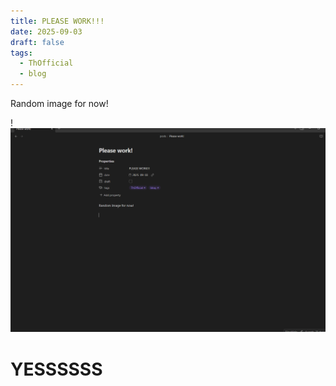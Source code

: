 ```yaml
---
title: PLEASE WORK!!!
date: 2025-09-03
draft: false
tags:
  - ThOfficial
  - blog
---
```

Random image for now!

!![Image Description](/images/Pasted%20image%2020250904001805.png)


# YESSSSSS